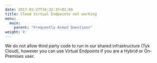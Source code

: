 ```yaml
---
date: 2017-03-27T16:32:37+01:00
title: Cloud Virtual Endpoints not working
menu:
  main:
    parent: "Frequently Asked Questions"
weight: 0 
---
```


We do not allow third party code to run in our shared infrastructure (Tyk Cloud), however you can use Virtual Endpoints if you are a Hybrid or On-Premises user.



